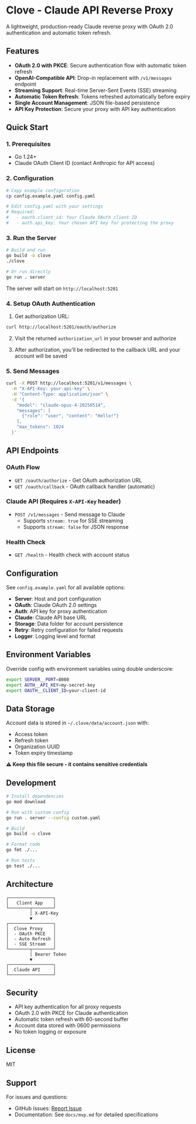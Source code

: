 # Clove - Claude API Reverse Proxy

A lightweight, production-ready Claude reverse proxy with OAuth 2.0 authentication and automatic token refresh.

## Features

- **OAuth 2.0 with PKCE**: Secure authentication flow with automatic token refresh
- **OpenAI-Compatible API**: Drop-in replacement with `/v1/messages` endpoint
- **Streaming Support**: Real-time Server-Sent Events (SSE) streaming
- **Automatic Token Refresh**: Tokens refreshed automatically before expiry
- **Single Account Management**: JSON file-based persistence
- **API Key Protection**: Secure your proxy with API key authentication

## Quick Start

### 1. Prerequisites

- Go 1.24+ 
- Claude OAuth Client ID (contact Anthropic for API access)

### 2. Configuration

```bash
# Copy example configuration
cp config.example.yaml config.yaml

# Edit config.yaml with your settings
# Required:
#   - oauth.client_id: Your Claude OAuth client ID
#   - auth.api_key: Your chosen API key for protecting the proxy
```

### 3. Run the Server

```bash
# Build and run
go build -o clove
./clove

# Or run directly
go run . server
```

The server will start on `http://localhost:5201`

### 4. Setup OAuth Authentication

1. Get authorization URL:
```bash
curl http://localhost:5201/oauth/authorize
```

2. Visit the returned `authorization_url` in your browser and authorize

3. After authorization, you'll be redirected to the callback URL and your account will be saved

### 5. Send Messages

```bash
curl -X POST http://localhost:5201/v1/messages \
  -H "X-API-Key: your-api-key" \
  -H "Content-Type: application/json" \
  -d '{
    "model": "claude-opus-4-20250514",
    "messages": [
      {"role": "user", "content": "Hello!"}
    ],
    "max_tokens": 1024
  }'
```

## API Endpoints

### OAuth Flow

- `GET /oauth/authorize` - Get OAuth authorization URL
- `GET /oauth/callback` - OAuth callback handler (automatic)

### Claude API (Requires `X-API-Key` header)

- `POST /v1/messages` - Send message to Claude
  - Supports `stream: true` for SSE streaming
  - Supports `stream: false` for JSON response

### Health Check

- `GET /health` - Health check with account status

## Configuration

See `config.example.yaml` for all available options:

- **Server**: Host and port configuration
- **OAuth**: Claude OAuth 2.0 settings
- **Auth**: API key for proxy authentication
- **Claude**: Claude API base URL
- **Storage**: Data folder for account persistence
- **Retry**: Retry configuration for failed requests
- **Logger**: Logging level and format

## Environment Variables

Override config with environment variables using double underscore:

```bash
export SERVER__PORT=8080
export AUTH__API_KEY=my-secret-key
export OAUTH__CLIENT_ID=your-client-id
```

## Data Storage

Account data is stored in `~/.clove/data/account.json` with:
- Access token
- Refresh token
- Organization UUID
- Token expiry timestamp

**⚠️ Keep this file secure - it contains sensitive credentials**

## Development

```bash
# Install dependencies
go mod download

# Run with custom config
go run . server --config custom.yaml

# Build
go build -o clove

# Format code
go fmt ./...

# Run tests
go test ./...
```

## Architecture

```
┌─────────────────┐
│   Client App    │
└────────┬────────┘
         │ X-API-Key
         ▼
┌─────────────────┐
│  Clove Proxy    │
│  - OAuth PKCE   │
│  - Auto Refresh │
│  - SSE Stream   │
└────────┬────────┘
         │ Bearer Token
         ▼
┌─────────────────┐
│  Claude API     │
└─────────────────┘
```

## Security

- API key authentication for all proxy requests
- OAuth 2.0 with PKCE for Claude authentication
- Automatic token refresh with 60-second buffer
- Account data stored with 0600 permissions
- No token logging or exposure

## License

MIT

## Support

For issues and questions:
- GitHub Issues: [Report Issue](https://github.com/yourusername/clove/issues)
- Documentation: See `docs/mvp.md` for detailed specifications

